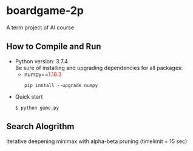 # boardgame-2p
A term project of AI course

## How to Compile and Run
- Python version: 3.7.4 <br>
  Be sure of installing and upgrading dependencies for all packages:
    - numpy==<span style="color:firebrick">1.18.3</span><br> 
      ```
      pip install --upgrade numpy
      ```
- Quick start<br>
  ```
  $ python game.py
  ```

## Search Alogrithm
Iterative deepening minimax with alpha-beta pruning
(timelimit = 15 sec)